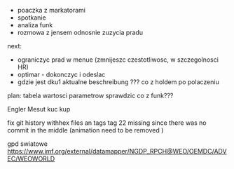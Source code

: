 - poaczka z markatorami
- spotkanie
- analiza funk
- rozmowa z jensem odnosnie zuzycia pradu

next:
- ograniczyc prad w menue (zmnijeszc czestotliwosc, w szczegolnosci HR)
- optimar - dokonczyc i odeslac
- gdzie jest dku1 aktualne beschreibung
??? co z holdem po polaczeniu

plan:
tabela wartosci parametrow
sprawdzic co z funk???


Engler
Mesut
kuc
kup



fix git history withhex files an tags
tag 22 missing since there was no commit in the middle (animation need to be removed )

gpd swiatowe
https://www.imf.org/external/datamapper/NGDP_RPCH@WEO/OEMDC/ADVEC/WEOWORLD
